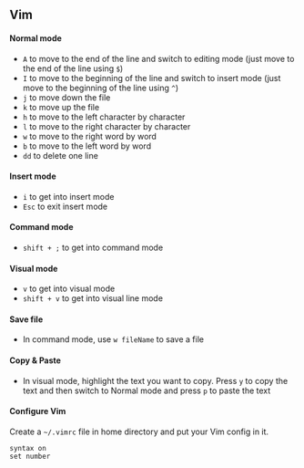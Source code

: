 ## Vim

#### Normal mode

- `A` to move to the end of the line and switch to editing mode (just move to the end of the line using `$`)
- `I` to move to the beginning of the line and switch to insert mode (just move to the beginning of the line using `^`)
- `j` to move down the file
- `k` to move up the file
- `h` to move to the left character by character
- `l` to move to the right character by character
- `w` to move to the right word by word
- `b` to move to the left word by word
- `dd` to delete one line

#### Insert mode

- `i` to get into insert mode
- `Esc` to exit insert mode

#### Command mode

- `shift + ;` to get into command mode

#### Visual mode

- `v` to get into visual mode
- `shift + v` to get into visual line mode

#### Save file

- In command mode, use `w fileName` to save a file

#### Copy & Paste

- In visual mode, highlight the text you want to copy. Press `y` to copy the text and then switch to Normal mode and press `p` to paste the text

#### Configure Vim

Create a `~/.vimrc` file in home directory and put your Vim config in it.

```
syntax on
set number
```

